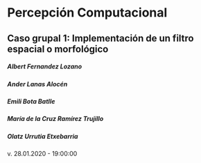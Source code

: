 # Percepción Computacional
## Caso grupal 1:  Implementación de un filtro espacial o morfológico
##### Albert Fernandez Lozano
##### Ander Lanas Alocén
##### Emili Bota Batlle
##### María de la Cruz Ramírez Trujillo
##### Olatz Urrutia Etxebarria
v. 28.01.2020 - 19:00:00